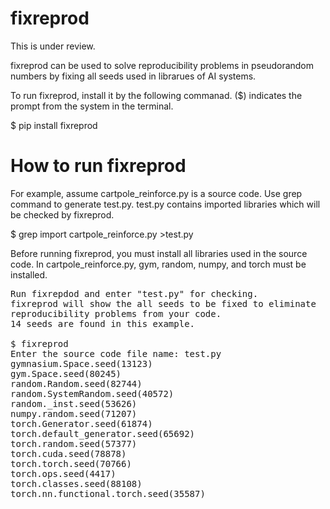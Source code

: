 # fixreprod
This is under review.

fixreprod can be used to solve reproducibility problems in pseudorandom numbers by fixing all seeds used in librarues of AI systems.

To run fixreprod, install it by the following commanad. ($) indicates the prompt from the system in the terminal.

$ pip install fixreprod

# How to run fixreprod

For example, assume cartpole_reinforce.py is a source code. Use grep command to generate test.py.
test.py contains imported libraries which will be checked by fixreprod.

$ grep import cartpole_reinforce.py >test.py

Before running fixreprod, you must install all libraries used in the source code.
In cartpole_reinforce.py, gym, random, numpy, and torch must be installed.

<pre>
Run fixrepdod and enter "test.py" for checking.
fixreprod will show the all seeds to be fixed to eliminate 
reproducibility problems from your code. 
14 seeds are found in this example.
  
$ fixreprod
Enter the source code file name: test.py
gymnasium.Space.seed(13123)
gym.Space.seed(80245)
random.Random.seed(82744)
random.SystemRandom.seed(40572)      
random._inst.seed(53626)
numpy.random.seed(71207)
torch.Generator.seed(61874)
torch.default_generator.seed(65692)  
torch.random.seed(57377)
torch.cuda.seed(78878)
torch.torch.seed(70766)
torch.ops.seed(4417)
torch.classes.seed(88108)
torch.nn.functional.torch.seed(35587)

</pre>
